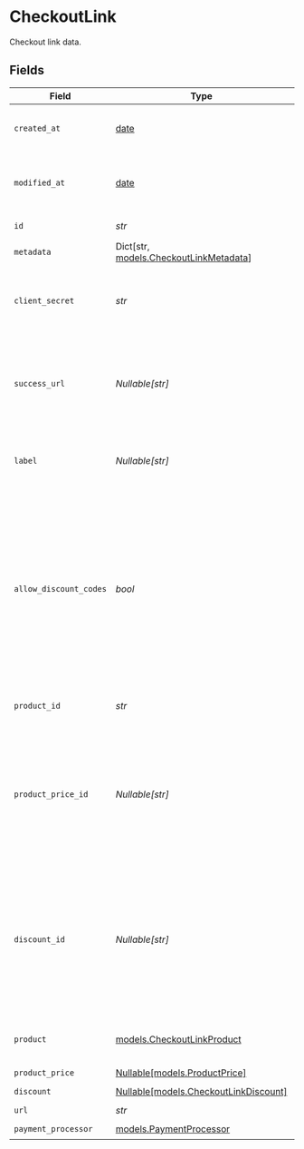 # CheckoutLink

Checkout link data.


## Fields

| Field                                                                                                                                                                      | Type                                                                                                                                                                       | Required                                                                                                                                                                   | Description                                                                                                                                                                |
| -------------------------------------------------------------------------------------------------------------------------------------------------------------------------- | -------------------------------------------------------------------------------------------------------------------------------------------------------------------------- | -------------------------------------------------------------------------------------------------------------------------------------------------------------------------- | -------------------------------------------------------------------------------------------------------------------------------------------------------------------------- |
| `created_at`                                                                                                                                                               | [date](https://docs.python.org/3/library/datetime.html#date-objects)                                                                                                       | :heavy_check_mark:                                                                                                                                                         | Creation timestamp of the object.                                                                                                                                          |
| `modified_at`                                                                                                                                                              | [date](https://docs.python.org/3/library/datetime.html#date-objects)                                                                                                       | :heavy_check_mark:                                                                                                                                                         | Last modification timestamp of the object.                                                                                                                                 |
| `id`                                                                                                                                                                       | *str*                                                                                                                                                                      | :heavy_check_mark:                                                                                                                                                         | The ID of the object.                                                                                                                                                      |
| `metadata`                                                                                                                                                                 | Dict[str, [models.CheckoutLinkMetadata](../models/checkoutlinkmetadata.md)]                                                                                                | :heavy_check_mark:                                                                                                                                                         | N/A                                                                                                                                                                        |
| `client_secret`                                                                                                                                                            | *str*                                                                                                                                                                      | :heavy_check_mark:                                                                                                                                                         | Client secret used to access the checkout link.                                                                                                                            |
| `success_url`                                                                                                                                                              | *Nullable[str]*                                                                                                                                                            | :heavy_check_mark:                                                                                                                                                         | URL where the customer will be redirected after a successful payment.                                                                                                      |
| `label`                                                                                                                                                                    | *Nullable[str]*                                                                                                                                                            | :heavy_check_mark:                                                                                                                                                         | Optional label to distinguish links internally                                                                                                                             |
| `allow_discount_codes`                                                                                                                                                     | *bool*                                                                                                                                                                     | :heavy_check_mark:                                                                                                                                                         | Whether to allow the customer to apply discount codes. If you apply a discount through `discount_id`, it'll still be applied, but the customer won't be able to change it. |
| `product_id`                                                                                                                                                               | *str*                                                                                                                                                                      | :heavy_check_mark:                                                                                                                                                         | ID of the product to checkout.                                                                                                                                             |
| `product_price_id`                                                                                                                                                         | *Nullable[str]*                                                                                                                                                            | :heavy_check_mark:                                                                                                                                                         | ID of the product price to checkout. First available price will be selected unless an explicit price ID is set.                                                            |
| `discount_id`                                                                                                                                                              | *Nullable[str]*                                                                                                                                                            | :heavy_check_mark:                                                                                                                                                         | ID of the discount to apply to the checkout. If the discount is not applicable anymore when opening the checkout link, it'll be ignored.                                   |
| `product`                                                                                                                                                                  | [models.CheckoutLinkProduct](../models/checkoutlinkproduct.md)                                                                                                             | :heavy_check_mark:                                                                                                                                                         | Product data for a checkout link.                                                                                                                                          |
| `product_price`                                                                                                                                                            | [Nullable[models.ProductPrice]](../models/productprice.md)                                                                                                                 | :heavy_check_mark:                                                                                                                                                         | N/A                                                                                                                                                                        |
| `discount`                                                                                                                                                                 | [Nullable[models.CheckoutLinkDiscount]](../models/checkoutlinkdiscount.md)                                                                                                 | :heavy_check_mark:                                                                                                                                                         | N/A                                                                                                                                                                        |
| `url`                                                                                                                                                                      | *str*                                                                                                                                                                      | :heavy_check_mark:                                                                                                                                                         | N/A                                                                                                                                                                        |
| `payment_processor`                                                                                                                                                        | [models.PaymentProcessor](../models/paymentprocessor.md)                                                                                                                   | :heavy_check_mark:                                                                                                                                                         | N/A                                                                                                                                                                        |
